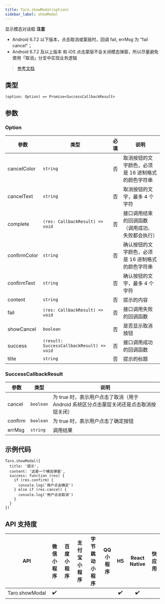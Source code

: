 ```yaml
---
title: Taro.showModal(option)
sidebar_label: showModal
---
```


显示模态对话框
**注意**
- Android 6.7.2 以下版本，点击取消或蒙层时，回调 fail, errMsg 为 "fail cancel"；
- Android 6.7.2 及以上版本 和 iOS 点击蒙层不会关闭模态弹窗，所以尽量避免使用「取消」分支中实现业务逻辑

> [参考文档](https://developers.weixin.qq.com/miniprogram/dev/api/ui/interaction/wx.showModal.html)

## 类型

```tsx
(option: Option) => Promise<SuccessCallbackResult>
```

## 参数

### Option

| 参数 | 类型 | 必填 | 说明 |
| --- | --- | :---: | --- |
| cancelColor | `string` | 否 | 取消按钮的文字颜色，必须是 16 进制格式的颜色字符串 |
| cancelText | `string` | 否 | 取消按钮的文字，最多 4 个字符 |
| complete | `(res: CallbackResult) => void` | 否 | 接口调用结束的回调函数（调用成功、失败都会执行） |
| confirmColor | `string` | 否 | 确认按钮的文字颜色，必须是 16 进制格式的颜色字符串 |
| confirmText | `string` | 否 | 确认按钮的文字，最多 4 个字符 |
| content | `string` | 否 | 提示的内容 |
| fail | `(res: CallbackResult) => void` | 否 | 接口调用失败的回调函数 |
| showCancel | `boolean` | 否 | 是否显示取消按钮 |
| success | `(result: SuccessCallbackResult) => void` | 否 | 接口调用成功的回调函数 |
| title | `string` | 否 | 提示的标题 |

### SuccessCallbackResult

| 参数 | 类型 | 说明 |
| --- | --- | --- |
| cancel | `boolean` | 为 true 时，表示用户点击了取消（用于 Android 系统区分点击蒙层关闭还是点击取消按钮关闭） |
| confirm | `boolean` | 为 true 时，表示用户点击了确定按钮 |
| errMsg | `string` | 调用结果 |

## 示例代码

```tsx
Taro.showModal({
  title: '提示',
  content: '这是一个模态弹窗',
  success: function (res) {
    if (res.confirm) {
      console.log('用户点击确定')
    } else if (res.cancel) {
      console.log('用户点击取消')
    }
  }
})
```

## API 支持度

| API | 微信小程序 | 百度小程序 | 支付宝小程序 | 字节跳动小程序 | QQ 小程序 | H5 | React Native | 快应用 |
| :---: | :---: | :---: | :---: | :---: | :---: | :---: | :---: | :---: |
| Taro.showModal | ✔️ |  |  |  |  | ✔️ | ✔️ |  |
